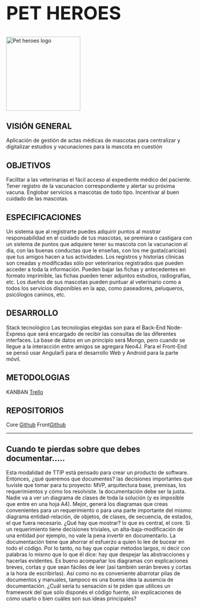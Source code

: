 <p align="center">
  <h1 style="font-size:50px;">PET HEROES</h1>
  <img src="logo.png" width="200" title="Pet heroes logo">
</p>

## VISIÓN GENERAL
Aplicación de gestión de actas médicas de mascotas para centralizar y digitalizar estudios y vacunaciones para la mascota en cuestión


## OBJETIVOS
Facilitar a las veterinarias el fácil acceso al expediente médico del paciente.
Tener registro de la vacunacion correspondiente y alertar su próxima vacuna.
Englobar servicios a mascotas de todo tipo.
Incentivar al buen cuidado de las mascotas.


## ESPECIFICACIONES
Un sistema que al registrarte puedes adquirir puntos al mostrar responsabilidad en el cuidado de tus mascotas, se premiara o castigara con un sistema de puntos que adquiere tener su mascota con la vacunacion al dia, con las buenas conductas que le enseñas, con los me gusta(caricias) que tus amigos hacen a tus actividades. 
Los registros y historias clinicas son creadas y modificadas sólo por veterinarios registrados que pueden acceder a toda la información. Pueden bajar las fichas y antecedentes en formato imprimible, las fichas pueden tener adjuntos estudios, radiografías, etc. 
Los dueños de sus mascotas pueden puntuar al veterinario como a todos los servicios disponibles en la app, como paseadores, peluqueros, psicólogos caninos, etc. 


## DESARROLLO
Stack tecnológico
Las tecnologías elegidas son para el Back-End Node-Express que será encargado de recibir las consultas de las diferentes interfaces. La base de datos en un principio será Mongo, pero cuando se llegue a la interacción entre amigos se agregara Neo4J. Para el Front-End se pensó usar Angular5 para el desarrollo Web y Android para la parte móvil.


## METODOLOGIAS

KANBAN [Trello](https://trello.com/b/0I2U0rdd/pet-heroes-grupo-10)


## REPOSITORIOS
Core [Github](https://github.com/RedondaAnalia/TIP-core.git)
Front[Github](https://github.com/RedondaAnalia/TIP-front.git)



-----------------------------------
## Cuando te pierdas sobre que debes documentar.....
Esta modalidad de TTIP está pensado para crear un producto de software. Entonces, ¿qué queremos que documentes?
las decisiones importantes que tuviste que tomar para tu proyecto: MVP, arquitectura base, premisas, los requerimientos y cómo los resolviste.
la documentación debe ser la justa. Nadie va a ver un diagrama de clases de toda la solución (y es imposible que entre en una hoja A4). Mejor, generá los diagramas que creas convenientes para un requerimiento o para una parte importante del mismo: diagrama entidad-relación, de objetos, de clases, de secuencia, de estados, el que fuera necesario. ¿Qué hay que mostrar? lo que es central, el core. Si un requerimiento tiene decisiones triviales, un alta-baja-modificación de una entidad por ejemplo, no vale la pena invertir en documentarlo. 
La documentación tiene que ahorrar el esfuerzo a quien lo lee de bucear en todo el código. Por lo tanto, no hay que copiar métodos largos, ni decir con palabras lo mismo que lo que él dice: hay que despejar las abstracciones y hacerlas evidentes.
Es bueno acompañar los diagramas con explicaciones breves, cortas y que sean fáciles de leer (así también serán breves y cortas a la hora de escribirlas).
Así como no es conveniente abarrotar pilas de documentos y manuales, tampoco es una buena idea la ausencia de documentación. ¿Cuál sería tu sensación si te piden que utilices un framework del que sólo disponés el código fuente, sin explicaciones de cómo usarlo o bien cuáles son sus ideas principales?
